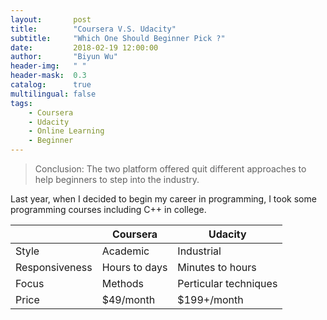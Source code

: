 ```yaml
---
layout:       post
title:        "Coursera V.S. Udacity"
subtitle:     "Which One Should Beginner Pick ?"
date:         2018-02-19 12:00:00
author:       "Biyun Wu"
header-img:   " "
header-mask:  0.3
catalog:      true
multilingual: false
tags:
    - Coursera
    - Udacity
    - Online Learning
    - Beginner
---
```


> Conclusion: The two platform offered quit different approaches to help beginners to step into the industry.

Last year, when I decided to begin my career in programming, I took some programming courses including C++ in college.


|              |Coursera      |Udacity         |
|--------------|--------------|----------------|
|Style         |Academic      |Industrial      |
|Responsiveness|Hours to days |Minutes to hours|
|Focus         |Methods       |Perticular techniques|
|Price         |$49/month     |$199+/month     |
